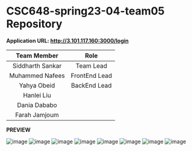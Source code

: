 # CSC648-spring23-04-team05 Repository

**Application URL: <http://3.101.117.160:3000/login>**


| Team Member | Role |
| :----------: | :------------: |
|   Siddharth Sankar   |  Team Lead   |
|   Muhammed Nafees  |  FrontEnd Lead   |
| Yahya Obeid |BackEnd Lead|
|   Hanlei Liu |         |
| Dania Dababo | |
| Farah Jamjoum| |

**PREVIEW**

![image](https://github.com/siddharths23/TravelMate-AI/assets/55807104/5eefe2e8-519d-4e2f-9d70-35e4510df9f0)
![image](https://github.com/siddharths23/TravelMate-AI/assets/55807104/99753e5d-7f5b-42f4-bf96-f046dfb59d83)
![image](https://github.com/siddharths23/TravelMate-AI/assets/55807104/d52e9225-6848-45a9-9eae-8e57114a0aa5)
![image](https://github.com/siddharths23/TravelMate-AI/assets/55807104/968c14ff-e69a-483b-9739-34463d0ae106)
![image](https://github.com/siddharths23/TravelMate-AI/assets/55807104/512b1965-97a6-4c8f-a37a-ff499a27ee79)
![image](https://github.com/siddharths23/TravelMate-AI/assets/55807104/80523178-d843-41dc-9ccb-eda557c7cd54)
![image](https://github.com/siddharths23/TravelMate-AI/assets/55807104/d4a85254-61c4-4021-b45a-2c5834097726)
![image](https://github.com/siddharths23/TravelMate-AI/assets/55807104/0694a65e-51ea-4e69-8b07-5901e98a9344)
